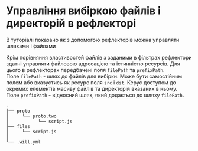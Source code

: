 # Управління вибіркою файлів і директорій в рефлекторі

В туторіалі показано як з допомогою рефлекторів можна управляти шляхами і файлами  

Крім порівняння властивостей файлів з заданими в фільтрах рефлектори здатні управляти файловою адресацією та істинністю ресурсів. Для цього в рефлекторах передбачені поля `filePath` та `prefixPath`.  
Поле `filePath` - шлях до файлів для вибірки. Може бути самостійним полем або вказуєтись як ресурс поля `src` i `dst`. Керує доступом до окремих елементів масиву файлів та директорій вказаних в ньому.   
Поле `prefixPath` - відносний шлях, який додається до шляху `filePath`.  


```
.
├── proto
│     └── proto.two
│           └── script.js
├── files
│     └── script.js
│
└── .will.yml       

```

